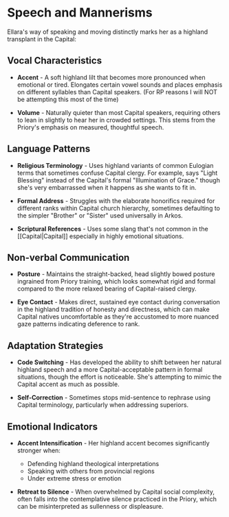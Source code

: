 # Speech and Mannerisms

Ellara's way of speaking and moving distinctly marks her as a highland transplant in the Capital:

## Vocal Characteristics

- **Accent** - A soft highland lilt that becomes more pronounced when emotional or tired. Elongates certain vowel sounds and places emphasis on different syllables than Capital speakers. (For RP reasons I will NOT be attempting this most of the time)

- **Volume** - Naturally quieter than most Capital speakers, requiring others to lean in slightly to hear her in crowded settings. This stems from the Priory's emphasis on measured, thoughtful speech.

## Language Patterns

- **Religious Terminology** - Uses highland variants of common Eulogian terms that sometimes confuse Capital clergy. For example, says "Light Blessing" instead of the Capital's formal "Illumination of Grace." though she's very embarrassed when it happens as she wants to fit in.

- **Formal Address** - Struggles with the elaborate honorifics required for different ranks within Capital church hierarchy, sometimes defaulting to the simpler "Brother" or "Sister" used universally in Arkos.

- **Scriptural References** - Uses some slang that's not common in the [[Capital|Capital]] especially in highly emotional situations.

## Non-verbal Communication

- **Posture** - Maintains the straight-backed, head slightly bowed posture ingrained from Priory training, which looks somewhat rigid and formal compared to the more relaxed bearing of Capital-raised clergy.

- **Eye Contact** - Makes direct, sustained eye contact during conversation in the highland tradition of honesty and directness, which can make Capital natives uncomfortable as they're accustomed to more nuanced gaze patterns indicating deference to rank.

## Adaptation Strategies

- **Code Switching** - Has developed the ability to shift between her natural highland speech and a more Capital-acceptable pattern in formal situations, though the effort is noticeable. She's attempting to mimic the Capital accent as much as possible.

- **Self-Correction** - Sometimes stops mid-sentence to rephrase using Capital terminology, particularly when addressing superiors.

## Emotional Indicators

- **Accent Intensification** - Her highland accent becomes significantly stronger when:
  - Defending highland theological interpretations
  - Speaking with others from provincial regions
  - Under extreme stress or emotion

- **Retreat to Silence** - When overwhelmed by Capital social complexity, often falls into the contemplative silence practiced in the Priory, which can be misinterpreted as sullenness or displeasure.